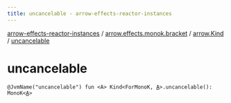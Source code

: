 ```yaml
---
title: uncancelable - arrow-effects-reactor-instances
---
```


[arrow-effects-reactor-instances](../../index.html) / [arrow.effects.monok.bracket](../index.html) / [arrow.Kind](index.html) / [uncancelable](./uncancelable.html)

# uncancelable

`@JvmName("uncancelable") fun <A> Kind<ForMonoK, `[`A`](uncancelable.html#A)`>.uncancelable(): MonoK<`[`A`](uncancelable.html#A)`>`